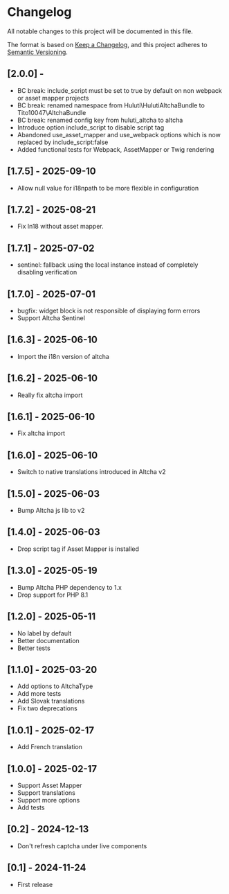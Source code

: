 # Changelog

All notable changes to this project will be documented in this file.

The format is based on [Keep a Changelog](https://keepachangelog.com/en/1.1.0/),
and this project adheres to [Semantic Versioning](https://semver.org/spec/v2.0.0.html).

## [2.0.0] - 
- BC break: include_script must be set to true by default on non webpack or asset mapper projects
- BC break: renamed namespace from Huluti\HulutiAltchaBundle to Tito10047\AltchaBundle 
- BC break: renamed config key from huluti_altcha to altcha 
- Introduce option include_script to disable script tag
- Abandoned use_asset_mapper and use_webpack options which is now replaced by include_script:false
- Added functional tests for Webpack, AssetMapper or Twig rendering

## [1.7.5] - 2025-09-10
- Allow null value for i18npath to be more flexible in configuration

## [1.7.2] - 2025-08-21
- Fix ln18 without asset mapper.

## [1.7.1] - 2025-07-02
- sentinel: fallback using the local instance instead of completely disabling verification

## [1.7.0] - 2025-07-01
- bugfix: widget block is not responsible of displaying form errors
- Support Altcha Sentinel

## [1.6.3] - 2025-06-10
- Import the i18n version of altcha

## [1.6.2] - 2025-06-10
- Really fix altcha import

## [1.6.1] - 2025-06-10
- Fix altcha import

## [1.6.0] - 2025-06-10
- Switch to native translations introduced in Altcha v2

## [1.5.0] - 2025-06-03
- Bump Altcha js lib to v2

## [1.4.0] - 2025-06-03
- Drop script tag if Asset Mapper is installed

## [1.3.0] - 2025-05-19
- Bump Altcha PHP dependency to 1.x
- Drop support for PHP 8.1

## [1.2.0] - 2025-05-11
- No label by default
- Better documentation
- Better tests

## [1.1.0] - 2025-03-20
- Add options to AltchaType
- Add more tests
- Add Slovak translations
- Fix two deprecations

## [1.0.1] - 2025-02-17
- Add French translation

## [1.0.0] - 2025-02-17
- Support Asset Mapper
- Support translations
- Support more options
- Add tests

## [0.2] - 2024-12-13
- Don't refresh captcha under live components

## [0.1] - 2024-11-24
- First release